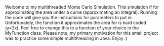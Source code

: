 Welcome to my multithreaded Monte Carlo Simulation. This simulation if for approximating
the area under a curve (approximating an integral). Running the code will give you the
instructions for parameters to put in. Unfortunately, the function it approximates the
area for is hard coded (y=2x). Feel free to change this to a function of your choice in
the MyFunction class. Please note, my primary motivation for this small project
 was to practice some simple multithreading in Java. Enjoy :)